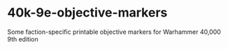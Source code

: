 # 40k-9e-objective-markers
Some faction-specific printable objective markers for Warhammer 40,000 9th edition
